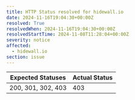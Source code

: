 ```yaml
---
title: HTTP Status resolved for hidewall.io
date: 2024-11-16T19:04:30+00:00Z
resolved: True
resolvedWhen: 2024-11-16T19:04:30+00:00Z
resolvedStartTime: 2024-11-08T11:28:04+00:00Z
severity: notice
affected:
  - hidewall.io
section: issue
---
```


| Expected Statuses | Actual Status  |
|-------------------|----------------|
| 200, 301, 302, 403 | 403 |
